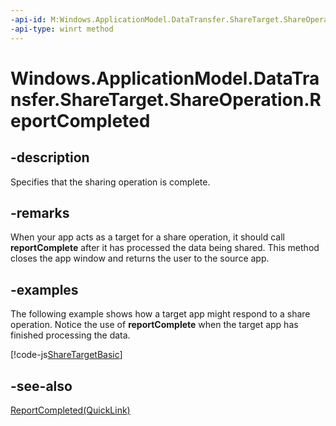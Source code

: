 ```yaml
---
-api-id: M:Windows.ApplicationModel.DataTransfer.ShareTarget.ShareOperation.ReportCompleted
-api-type: winrt method
---
```


<!-- Method syntax
public void ReportCompleted()
-->

# Windows.ApplicationModel.DataTransfer.ShareTarget.ShareOperation.ReportCompleted

## -description
Specifies that the sharing operation is complete.

## -remarks
When your app acts as a target for a share operation, it should call **reportComplete** after it has processed the data being shared. This method closes the app window and returns the user to the source app.

## -examples
The following example shows how a target app might respond to a share operation. Notice the use of **reportComplete** when the target app has finished processing the data.



[!code-js[ShareTargetBasic](../windows.applicationmodel.datatransfer.sharetarget/code/ShareMain/javascript/ShareMain/ShareMain/js/target.js#SnippetShareTargetBasic)]

## -see-also
[ReportCompleted(QuickLink)](shareoperation_reportcompleted_840474235.md)
